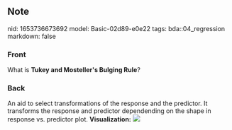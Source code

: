 ## Note
nid: 1653736673692
model: Basic-02d89-e0e22
tags: bda::04_regression
markdown: false

### Front
What is <b>Tukey and Mosteller's Bulging Rule</b>?

### Back
An aid to select transformations of the response and the predictor.
It transforms the response and predictor dependending on the shape
in response vs. predictor plot. <b>Visualization:</b> <img src= 
"paste-a5b779aee319f6858ced6057f3a42434d3574d17.jpg">
